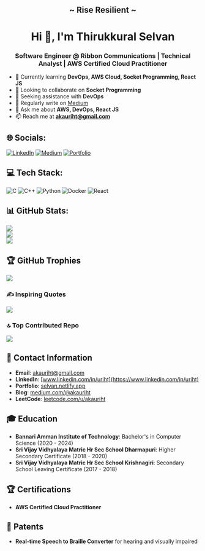<h2 align="center">~ Rise Resilient ~</h2>

<h1 align="center">Hi 👋, I'm Thirukkural Selvan</h1>
<h3 align="center">Software Engineer @ Ribbon Communications | Technical Analyst | AWS Certified Cloud Practitioner</h3>

- 🌱 Currently learning **DevOps, AWS Cloud, Socket Programming, React JS**
- 👯 Looking to collaborate on **Socket Programming**
- 🤝 Seeking assistance with **DevOps**
- 📝 Regularly write on [Medium](https://medium.com/@akauriht)
- 💬 Ask me about **AWS, DevOps, React JS**
- 📫 Reach me at **akauriht@gmail.com**

## 🌐 Socials:
[![LinkedIn](https://img.shields.io/badge/LinkedIn-%230077B5.svg?logo=linkedin&logoColor=white)](https://www.linkedin.com/in/uriht) [![Medium](https://img.shields.io/badge/Medium-12100E?logo=medium&logoColor=white)](https://medium.com/@akauriht) [![Portfolio](https://img.shields.io/badge/Portfolio-%2333B5E5.svg?logo=google-chrome&logoColor=white)](https://selvan.netlify.app)

## 💻 Tech Stack:
![C](https://img.shields.io/badge/c-%2300599C.svg?style=for-the-badge&logo=c&logoColor=white) ![C++](https://img.shields.io/badge/c++-%2300599C.svg?style=for-the-badge&logo=c%2B%2B&logoColor=white) ![Python](https://img.shields.io/badge/python-3670A0?style=for-the-badge&logo=python&logoColor=ffdd54) ![Docker](https://img.shields.io/badge/docker-%230db7ed.svg?style=for-the-badge&logo=docker&logoColor=white) ![React](https://img.shields.io/badge/react-%2320232a.svg?style=for-the-badge&logo=react&logoColor=%2361DAFB)

## 📊 GitHub Stats:
![](https://github-readme-stats.vercel.app/api?username=uriht&theme=dark&hide_border=false&include_all_commits=true&count_private=false)<br/>
![](https://github-readme-streak-stats.herokuapp.com/?user=uriht&theme=dark&hide_border=false)<br/>
![](https://github-readme-stats.vercel.app/api/top-langs/?username=uriht&theme=dark&hide_border=false&include_all_commits=true&count_private=false&layout=compact)

## 🏆 GitHub Trophies
![](https://github-profile-trophy.vercel.app/?username=uriht&theme=tokyonight&no-frame=false&no-bg=true&margin-w=4)

### ✍️ Inspiring Quotes
![](https://quotes-github-readme.vercel.app/api?type=horizontal&theme=radical)

### 🔝 Top Contributed Repo
![](https://github-contributor-stats.vercel.app/api?username=uriht&limit=5&theme=dark&combine_all_yearly_contributions=true)

## 📍 Contact Information
- **Email**: [akauriht@gmail.com](mailto:akauriht@gmail.com)
- **LinkedIn**: [www.linkedin.com/in/uriht](https://www.linkedin.com/in/uriht)
- **Portfolio**: [selvan.netlify.app](https://selvan.netlify.app)
- **Blog**: [medium.com/@akauriht](https://medium.com/@akauriht)
- **LeetCode**: [leetcode.com/u/akauriht](https://leetcode.com/u/akauriht/)

## 🎓 Education
- **Bannari Amman Institute of Technology**: Bachelor's in Computer Science (2020 - 2024)
- **Sri Vijay Vidhyalaya Matric Hr Sec School Dharmapuri**: Higher Secondary Certificate (2018 - 2020)
- **Sri Vijay Vidhyalaya Matric Hr Sec School Krishnagiri**: Secondary School Leaving Certificate (2017 - 2018)

## 🏆 Certifications
- **AWS Certified Cloud Practitioner**

## 🔬 Patents
- **Real-time Speech to Braille Converter** for hearing and visually impaired
